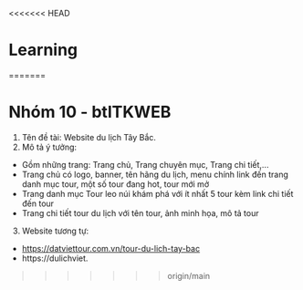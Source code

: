 <<<<<<< HEAD
# Learning
=======
# Nhóm 10 - btlTKWEB
1. Tên đề tài: Website du lịch Tây Bắc.
2. Mô tả ý tưởng: 
- Gồm những trang: Trang chủ, Trang chuyên mục, Trang chi tiết,...
- Trang chủ có logo, banner, tên hãng du lịch, menu chính link đến trang danh mục tour, một số tour đang hot, tour mới mở
- Trang danh mục Tour leo núi khám phá với ít nhất 5 tour kèm link chi tiết đến tour
- Trang chi tiết tour du lịch với tên tour, ảnh minh họa, mô tả tour
3. Website tương tự: 
- https://datviettour.com.vn/tour-du-lich-tay-bac
- https://dulichviet.
>>>>>>> origin/main
